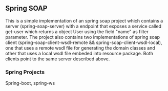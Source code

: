 
## Spring SOAP

This is a simple implementation of an spring soap project which contains a server (spring-soap-server) with a endpoint that exposes a service called get-user which returns a object User using the field "name" as filter parameter.
The project also contains two implementations of spring soap client (spring-soap-client-wsdl-remote && spring-soap-client-wsdl-local), one that uses a remote wsdl file for generating the domain classes and other that uses a local wsdl file embeded into resource package. Both clients point to the same server described above.

### Spring Projects
 
 Spring-boot, spring-ws




